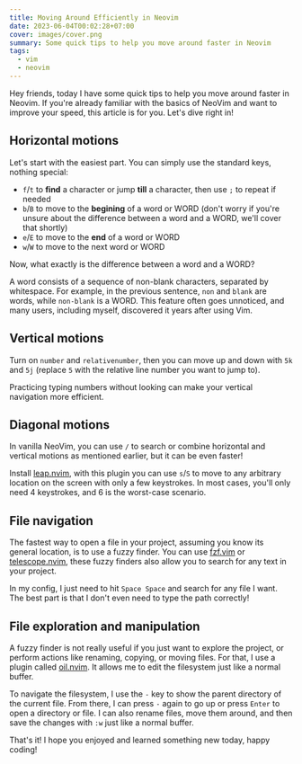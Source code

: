 ```yaml
---
title: Moving Around Efficiently in Neovim
date: 2023-06-04T00:02:28+07:00
cover: images/cover.png
summary: Some quick tips to help you move around faster in Neovim
tags:
  - vim
  - neovim
---
```


Hey friends, today I have some quick tips to help you move around faster in Neovim.
If you're already familiar with the basics of NeoVim and want to improve your speed, this article is for you.
Let's dive right in!

## Horizontal motions

Let's start with the easiest part.
You can simply use the standard keys, nothing special:

- `f`/`t` to **find** a character or jump **till** a character, then use `;` to repeat if needed
- `b`/`B` to move to the **begining** of a word or WORD (don't worry if you're unsure about the difference between a word and a WORD, we'll cover that shortly)
- `e`/`E` to move to the **end** of a word or WORD
- `w`/`W` to move to the next word or WORD

Now, what exactly is the difference between a word and a WORD?

A word consists of a sequence of non-blank characters, separated by whitespace.
For example, in the previous sentence, `non` and `blank` are words, while `non-blank` is a WORD.
This feature often goes unnoticed, and many users, including myself, discovered it years after using Vim.

## Vertical motions

Turn on `number` and `relativenumber`, then you can move up and down with `5k` and `5j`
(replace `5` with the relative line number you want to jump to).

Practicing typing numbers without looking can make your vertical navigation more efficient.

## Diagonal motions

In vanilla NeoVim, you can use `/` to search or combine horizontal and vertical motions as mentioned earlier,
but it can be even faster!

Install [leap.nvim](https://github.com/ggandor/leap.nvim), with this plugin you can use `s`/`S` to move to any arbitrary location on the screen with only a few keystrokes.
In most cases, you'll only need 4 keystrokes, and 6 is the worst-case scenario.

## File navigation

The fastest way to open a file in your project, assuming you know its general location, is to use a fuzzy finder.
You can use [fzf.vim](https://github.com/junegunn/fzf.vim) or [telescope.nvim](https://github.com/nvim-telescope/telescope.nvim),
these fuzzy finders also allow you to search for any text in your project.

In my config, I just need to hit `Space Space` and search for any file I want.
The best part is that I don't even need to type the path correctly!

## File exploration and manipulation

A fuzzy finder is not really useful if you just want to explore the project, or perform actions like renaming, copying, or moving files.
For that, I use a plugin called [oil.nvim](https://github.com/stevearc/oil.nvim).
It allows me to edit the filesystem just like a normal buffer.

To navigate the filesystem, I use the `-` key to show the parent directory of the current file.
From there, I can press `-` again to go up or press `Enter` to open a directory or file.
I can also rename files, move them around, and then save the changes with `:w` just like a normal buffer.

That's it!
I hope you enjoyed and learned something new today, happy coding!

